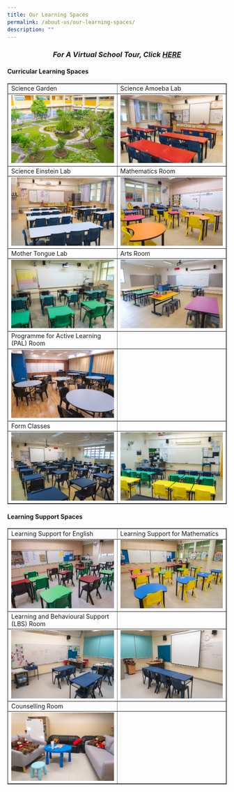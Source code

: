 ```yaml
---
title: Our Learning Spaces
permalink: /about-us/our-learning-spaces/
description: ""
---
```

<h3 style="text-align: center;"><strong><em>For A Virtual School Tour, Click&nbsp;<a href="https://fuchunpri.moe.edu.sg/qql/slot/u158/VirtualTour/index.html" target="">HERE</a></em></strong></h3>
<h4><strong>Curricular Learning Spaces</strong></h4>
<table style="border-collapse: collapse; width: 100%;" border="1">
<tbody>
<tr>
<td style="width: 50%;">Science Garden</td>
<td style="width: 50%;">Science Amoeba Lab</td>
</tr>
<tr>
<td style="width: 50%;"><img src="/images/ols1.jpg"></td>
<td style="width: 50%;"><img src="/images/ols2.jpg"></td>
</tr>
<tr>
<td style="width: 50%;">Science Einstein Lab</td>
<td style="width: 50%;">Mathematics Room</td>
</tr>
<tr>
<td style="width: 50%;"><img src="/images/ols3.jpg"></td>
<td style="width: 50%;"><img src="/images/ols4.jpg"></td>
</tr>
<tr>
<td style="width: 50%;">Mother Tongue Lab</td>
<td style="width: 50%;">Arts Room</td>
</tr>
<tr>
<td style="width: 50%;"><img src="/images/ols5.jpg"></td>
<td style="width: 50%;"><img src="/images/ols6.jpg"></td>
</tr>
</tr>
<tr>
<td style="width: 50%;">Programme for Active Learning (PAL) Room</td>
<td style="width: 50%;">&nbsp;</td>
</tr>
<tr>
<td style="width: 50%;"><img src="/images/ols7.jpg"></td>
<td style="width: 50%;">&nbsp;</td>
</tr>
<tr>
<td style="width: 50%;">Form Classes</td>
<td style="width: 50%;">&nbsp;</td>
</tr>
<tr>
<td style="width: 50%;"><img src="/images/ols8.jpg"></td>
<td style="width: 50%;"><img src="/images/ols9.jpg"></td>
</tr>
</tbody>
</table>
<h4><strong>Learning Support Spaces</strong></h4>
<table style="border-collapse: collapse; width: 100%;" border="1">
<tbody>
<tr>
<td style="width: 50%;">Learning Support for English</td>
<td style="width: 50%;">Learning Support for Mathematics</td>
</tr>
<tr>
<td style="width: 50%;"><img src="/images/ols10.jpg"></td>
<td style="width: 50%;"><img src="/images/ols11.jpg"></td>
</tr>
<tr>
<td style="width: 50%;">Learning and Behavioural Support (LBS) Room</td>
<td style="width: 50%;">&nbsp;</td>
</tr>
<tr>
<td style="width: 50%;"><img src="/images/ols12.jpg"></td>
<td style="width: 50%;"><img src="/images/ols13.jpg"></td>
</tr>
<tr>
<td style="width: 50%;">Counselling Room</td>
<td style="width: 50%;">&nbsp;</td>
</tr>
<tr>
<td style="width: 50%;"><img src="/images/ols14.jpg"></td>
<td style="width: 50%;">&nbsp;</td>
</tr>
</tr>
</tbody>
</table>